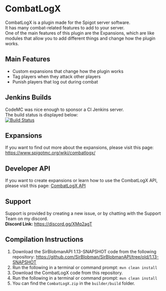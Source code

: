 # CombatLogX
CombatLogX is a plugin made for the Spigot server software.  
It has many combat-related features to add to your server.  
One of the main features of this plugin are the Expansions, which are like modules that allow you to add different things and change how the plugin works.

## Main Features
- Custom expansions that change how the plugin works
- Tag players when they attack other players
- Punish players that log out during combat

## Jenkins Builds
CodeMC was nice enough to sponsor a CI Jenkins server.  
The build status is displayed below:  
[![Build Status](https://jenkins.sirblobman.xyz/job/SirBlobman/job/CombatLogX/badge/icon)](https://jenkins.sirblobman.xyz/job/SirBlobman/job/CombatLogX/)

## Expansions
If you want to find out more about the expansions, please visit this page:  
<https://www.spigotmc.org/wiki/combatlogx/>

## Developer API
If you want to create expansions or learn how to use the CombatLogX API, please visit this page:
[CombatLogX API](api/README.MD)

## Support
Support is provided by creating a new issue, or by chatting with the Support Team on my discord.  
**Discord Link:** <https://discord.gg/XMq2agT>

## Compilation Instructions
1. Download the SirBlobmanAPI 1.13-SNAPSHOT code from the following repository:
https://github.com/SirBlobman/SirBlobmanAPI/tree/old/1.13-SNAPSHOT
2. Run the following in a terminal or command prompt: `mvn clean install`
3. Download the CombatLogX code from this repository.
4. Run the following in a terminal or command prompt: `mvn clean install`
5. You can find the `CombatLogX.zip` in the `builder/build` folder.